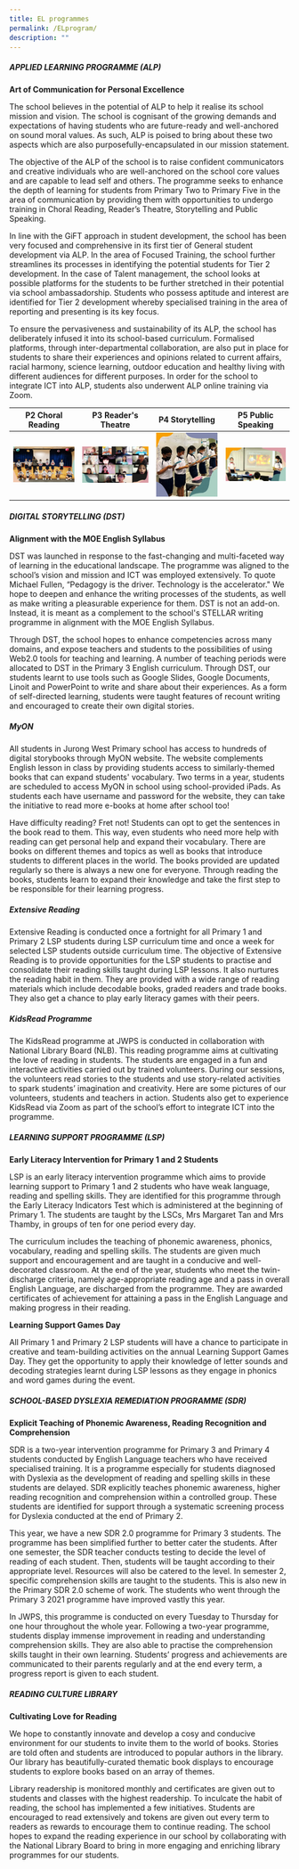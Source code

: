 ```yaml
---
title: EL programmes
permalink: /ELprogram/
description: ""
---
```

##### APPLIED LEARNING PROGRAMME (ALP)

**Art of Communication for Personal Excellence**

The school believes in the potential of ALP to help it realise its school mission and vision. The school is cognisant of the growing demands and expectations of having students who are future-ready and well-anchored on sound moral values. As such, ALP is poised to bring about these two aspects which are also purposefully-encapsulated in our mission statement.<br>

The objective of the ALP of the school is to raise confident communicators and creative individuals who are well-anchored on the school core values and are capable to lead self and others. The programme seeks to enhance the depth of learning for students from Primary Two to Primary Five in the area of communication by providing them with opportunities to undergo training in Choral Reading, Reader’s Theatre, Storytelling and Public Speaking.<br>

In line with the GiFT approach in student development, the school has been very focused and comprehensive in its first tier of General student development via ALP. In the area of Focused Training, the school further streamlines its processes in identifying the potential students for Tier 2 development. In the case of Talent management, the school looks at possible platforms for the students to be further stretched in their potential via school ambassadorship. Students who possess aptitude and interest are identified for Tier 2 development whereby specialised training in the area of reporting and presenting is its key focus.<br>

To ensure the pervasiveness and sustainability of its ALP, the school has deliberately infused it into its school-based curriculum. Formalised platforms, through inter-departmental collaboration, are also put in place for students to share their experiences and opinions related to current affairs, racial harmony, science learning, outdoor education and healthy living with different audiences for different purposes. In order for the school to integrate ICT into ALP, students also underwent ALP online training via Zoom.


|P2 Choral Reading| P3 Reader's Theatre | P4 Storytelling |  P5 Public Speaking |
| -------- | -------- | -------- |---|
| ![P2 Choral Reading](/images/EL%20Dept/EL%20P2%20ALP%20Choral%20Reading.jpg)     | ![P3 Reader's Theatre](/images/EL%20Dept/EL%20P3%20ALP%20Reader's%20Theatre.jpg)     | ![P4 Storytelling](/images/EL%20Dept/EL%20P4%20ALP%20Storytelling.jpg)     | ![P5 Public Speaking](/images/EL%20Dept/EL%20P5%20ALP%20Public%20Speaking.jpg)  |




##### DIGITAL STORYTELLING (DST)

**Alignment with the MOE English Syllabus**<br>

DST was launched in response to the fast-changing and multi-faceted way of learning in the educational landscape. The programme was aligned to the school’s vision and mission and ICT was employed extensively. To quote Michael Fullen, “Pedagogy is the driver. Technology is the accelerator." We hope to deepen and enhance the writing processes of the students, as well as make writing a pleasurable experience for them. DST is not an add-on. Instead, it is meant as a complement to the school's STELLAR writing programme in alignment with the MOE English Syllabus.

Through DST, the school hopes to enhance competencies across many domains, and expose teachers and students to the possibilities of using Web2.0 tools for teaching and learning. A number of teaching periods were allocated to DST in the Primary 3 English curriculum. Through DST, our students learnt to use tools such as Google Slides, Google Documents, Linoit and PowerPoint to write and share about their experiences. As a form of self-directed learning, students were taught features of recount writing and encouraged to create their own digital stories.

##### MyON

All students in Jurong West Primary school has access to hundreds of digital storybooks through MyON website.  The website complements English lesson in class by providing students access to similarly-themed books that can expand students' vocabulary. Two terms in a year, students are scheduled to access MyON in school using school-provided iPads. As students each have username and password for the website, they can take the initiative to read more e-books at home after school too! <br>

Have difficulty reading? Fret not! Students can opt to get the sentences in the book read to them. This way, even students who need more help with reading can get personal help and expand their vocabulary. There are books on different themes and topics as well as books that introduce students to different places in the world. The books provided are updated regularly so there is always a new one for everyone. Through reading the books, students learn to expand their knowledge and take the first step to be responsible for their learning progress.<br>

##### Extensive Reading 

Extensive Reading is conducted once a fortnight for all Primary 1 and Primary 2 LSP students during LSP curriculum time and once a week for selected LSP students outside curriculum time. The objective of Extensive Reading is to provide opportunities for the LSP students to practise and consolidate their reading skills taught during LSP lessons. It also nurtures the reading habit in them. They are provided with a wide range of reading materials which include decodable books, graded readers and trade books. They also get a chance to play early literacy games with their peers.<br>

##### KidsRead Programme

The KidsRead programme at JWPS is conducted in collaboration with National Library Board (NLB). This reading programme aims at cultivating the love of reading in students. The students are engaged in a fun and interactive activities carried out by trained volunteers. During our sessions, the volunteers read stories to the students and use story-related activities to spark students’ imagination and creativity. Here are some pictures of our volunteers, students and teachers in action. Students also get to experience KidsRead via Zoom as part of the school’s effort to integrate ICT into the programme. 



##### LEARNING SUPPORT PROGRAMME (LSP)

**Early Literacy Intervention for Primary 1 and 2 Students**<br>

LSP is an early literacy intervention programme which aims to provide learning support to Primary 1 and 2 students who have weak language, reading and spelling skills. They are identified for this programme through the Early Literacy Indicators Test which is administered at the beginning of Primary 1. The students are taught by the LSCs, Mrs Margaret Tan and Mrs Thamby, in groups of ten for one period every day. 

The curriculum includes the teaching of phonemic awareness, phonics, vocabulary, reading and spelling skills. The students are given much support and encouragement and are taught in a conducive and well-decorated classroom. At the end of the year, students who meet the twin-discharge criteria, namely age-appropriate reading age and a pass in overall English Language, are discharged from the programme. They are awarded certificates of achievement for attaining a pass in the English Language and making progress in their reading.


**Learning Support Games Day**<br>

All Primary 1 and Primary 2 LSP students will have a chance to participate in creative and team-building activities on the annual Learning Support Games Day. They get the opportunity to apply their knowledge of letter sounds and decoding strategies learnt during LSP lessons as they engage in phonics and word games during the event.


##### SCHOOL-BASED DYSLEXIA REMEDIATION PROGRAMME (SDR)

**Explicit Teaching of Phonemic Awareness, Reading Recognition and Comprehension**<br>

SDR is a two-year intervention programme for Primary 3 and Primary 4 students conducted by English Language teachers who have received specialised training. It is a programme especially for students diagnosed with Dyslexia as the development of reading and spelling skills in these students are delayed. SDR explicitly teaches phonemic awareness, higher reading recognition and comprehension within a controlled group. These students are identified for support through a systematic screening process for Dyslexia conducted at the end of Primary 2. <br>

This year, we have a new SDR 2.0 programme for Primary 3 students. The programme has been simplified further to better cater the students. After one semester, the SDR teacher conducts testing to decide the level of reading of each student. Then, students will be taught according to their appropriate level. Resources will also be catered to the level. In semester 2, specific comprehension skills are taught to the students. This is also new in the Primary SDR 2.0 scheme of work. The students who went through the Primary 3 2021 programme have improved vastly this year. <br>

In JWPS, this programme is conducted on every Tuesday to Thursday for one hour throughout the whole year. Following a two-year programme, students display immense improvement in reading and understanding comprehension skills. They are also able to practise the comprehension skills taught in their own learning. Students’ progress and achievements are communicated to their parents regularly and at the end every term, a progress report is given to each student. <br>

##### READING CULTURE LIBRARY

**Cultivating Love for Reading**<br>

We hope to constantly innovate and develop a cosy and conducive environment for our students to invite them to the world of books. Stories are told often and students are introduced to popular authors in the library. Our library has beautifully-curated thematic book displays to encourage students to explore books based on an array of themes. <br>

Library readership is monitored monthly and certificates are given out to students and classes with the highest readership. To inculcate the habit of reading, the school has implemented a few initiatives. Students are encouraged to read extensively and tokens are given out every term to readers as rewards to encourage them to continue reading. The school hopes to expand the reading experience in our school by collaborating with the National Library Board to bring in more engaging and enriching library programmes for our students.<br>